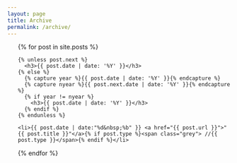 ```yaml
---
layout: page
title: Archive
permalink: /archive/
---
```


<ul class="archive">
  {% for post in site.posts %}

    {% unless post.next %}
      <h3>{{ post.date | date: '%Y' }}</h3>
    {% else %}
      {% capture year %}{{ post.date | date: '%Y' }}{% endcapture %}
      {% capture nyear %}{{ post.next.date | date: '%Y' }}{% endcapture %}
      {% if year != nyear %}
        <h3>{{ post.date | date: '%Y' }}</h3>
      {% endif %}
    {% endunless %}

    <li>{{ post.date | date:"%d&nbsp;%b" }} <a href="{{ post.url }}">"{{ post.title }}"</a>{% if post.type %}<span class="grey"> //{{ post.type }}</span>{% endif %}</li>
  {% endfor %}
</ul>
